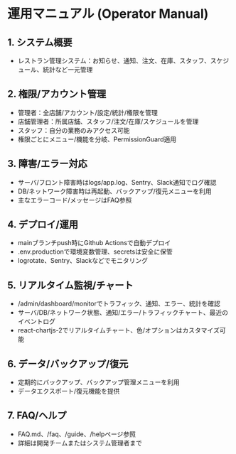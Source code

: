 # 運用マニュアル (Operator Manual)

## 1. システム概要
- レストラン管理システム：お知らせ、通知、注文、在庫、スタッフ、スケジュール、統計など一元管理

## 2. 権限/アカウント管理
- 管理者：全店舗/アカウント/設定/統計/権限を管理
- 店舗管理者：所属店舗、スタッフ/注文/在庫/スケジュールを管理
- スタッフ：自分の業務のみアクセス可能
- 権限ごとにメニュー/機能を分岐、PermissionGuard適用

## 3. 障害/エラー対応
- サーバ/フロント障害時はlogs/app.log、Sentry、Slack通知でログ確認
- DB/ネットワーク障害時は再起動、バックアップ/復元メニューを利用
- 主なエラーコード/メッセージはFAQ参照

## 4. デプロイ/運用
- mainブランチpush時にGithub Actionsで自動デプロイ
- .env.productionで環境変数管理、secretsは安全に保管
- logrotate、Sentry、Slackなどでモニタリング

## 5. リアルタイム監視/チャート
- /admin/dashboard/monitorでトラフィック、通知、エラー、統計を確認
- サーバ/DB/ネットワーク状態、通知/エラー/トラフィックチャート、最近のイベントログ
- react-chartjs-2でリアルタイムチャート、色/オプションはカスタマイズ可能

## 6. データ/バックアップ/復元
- 定期的にバックアップ、バックアップ管理メニューを利用
- データエクスポート/復元機能を提供

## 7. FAQ/ヘルプ
- FAQ.md、/faq、/guide、/helpページ参照
- 詳細は開発チームまたはシステム管理者まで 
